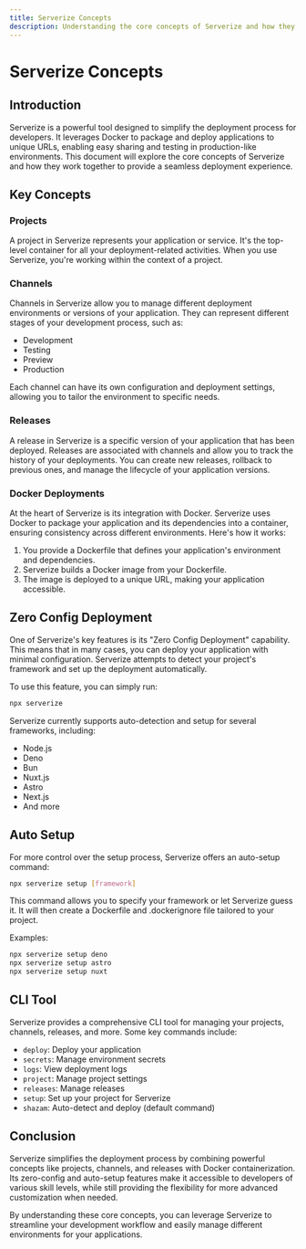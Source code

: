 ```yaml
---
title: Serverize Concepts
description: Understanding the core concepts of Serverize and how they relate to Docker deployments
---
```


# Serverize Concepts

## Introduction

Serverize is a powerful tool designed to simplify the deployment process for developers. It leverages Docker to package and deploy applications to unique URLs, enabling easy sharing and testing in production-like environments. This document will explore the core concepts of Serverize and how they work together to provide a seamless deployment experience.

## Key Concepts

### Projects

A project in Serverize represents your application or service. It's the top-level container for all your deployment-related activities. When you use Serverize, you're working within the context of a project.

### Channels

Channels in Serverize allow you to manage different deployment environments or versions of your application. They can represent different stages of your development process, such as:

- Development
- Testing
- Preview
- Production

Each channel can have its own configuration and deployment settings, allowing you to tailor the environment to specific needs.

### Releases

A release in Serverize is a specific version of your application that has been deployed. Releases are associated with channels and allow you to track the history of your deployments. You can create new releases, rollback to previous ones, and manage the lifecycle of your application versions.

### Docker Deployments

At the heart of Serverize is its integration with Docker. Serverize uses Docker to package your application and its dependencies into a container, ensuring consistency across different environments. Here's how it works:

1. You provide a Dockerfile that defines your application's environment and dependencies.
2. Serverize builds a Docker image from your Dockerfile.
3. The image is deployed to a unique URL, making your application accessible.

## Zero Config Deployment

One of Serverize's key features is its "Zero Config Deployment" capability. This means that in many cases, you can deploy your application with minimal configuration. Serverize attempts to detect your project's framework and set up the deployment automatically.

To use this feature, you can simply run:

```sh
npx serverize
```

Serverize currently supports auto-detection and setup for several frameworks, including:

- Node.js
- Deno
- Bun
- Nuxt.js
- Astro
- Next.js
- And more

## Auto Setup

For more control over the setup process, Serverize offers an auto-setup command:

```sh
npx serverize setup [framework]
```

This command allows you to specify your framework or let Serverize guess it. It will then create a Dockerfile and .dockerignore file tailored to your project.

Examples:

```sh
npx serverize setup deno
npx serverize setup astro
npx serverize setup nuxt
```

## CLI Tool

Serverize provides a comprehensive CLI tool for managing your projects, channels, releases, and more. Some key commands include:

- `deploy`: Deploy your application
- `secrets`: Manage environment secrets
- `logs`: View deployment logs
- `project`: Manage project settings
- `releases`: Manage releases
- `setup`: Set up your project for Serverize
- `shazam`: Auto-detect and deploy (default command)

## Conclusion

Serverize simplifies the deployment process by combining powerful concepts like projects, channels, and releases with Docker containerization. Its zero-config and auto-setup features make it accessible to developers of various skill levels, while still providing the flexibility for more advanced customization when needed.

By understanding these core concepts, you can leverage Serverize to streamline your development workflow and easily manage different environments for your applications.